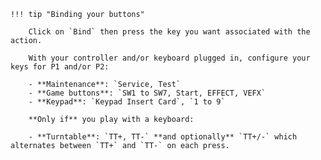     !!! tip "Binding your buttons" 

        Click on `Bind` then press the key you want associated with the action.

        With your controller and/or keyboard plugged in, configure your keys for P1 and/or P2:  

		- **Maintenance**: `Service, Test`
		- **Game buttons**: `SW1 to SW7, Start, EFFECT, VEFX` 
		- **Keypad**: `Keypad Insert Card`, `1 to 9`

		**Only if** you play with a keyboard:

		- **Turntable**: `TT+, TT-` **and optionally** `TT+/-` which alternates between `TT+` and `TT-` on each press.